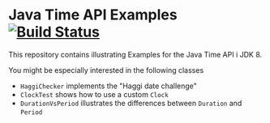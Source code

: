 Java Time API Examples [![Build Status](https://travis-ci.org/netceteragroup/ncau-jsr-310.svg?branch=master)](https://travis-ci.org/netceteragroup/ncau-jsr-310)
======================
This repository contains illustrating Examples for the Java Time API i
JDK 8.

You might be especially interested in the following classes
 * `HaggiChecker` implements the "Haggi date challenge"
 * `ClockTest` shows how to use a custom `Clock`
 * `DurationVsPeriod` illustrates the differences between `Duration`
   and `Period`
